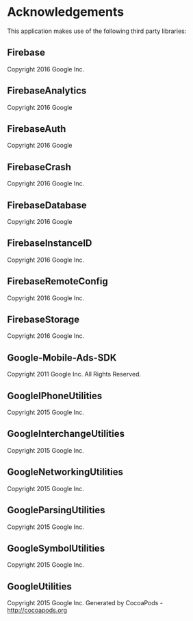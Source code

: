 # Acknowledgements
This application makes use of the following third party libraries:

## Firebase

Copyright 2016 Google Inc.

## FirebaseAnalytics

Copyright 2016 Google

## FirebaseAuth

Copyright 2016 Google

## FirebaseCrash

Copyright 2016 Google Inc.

## FirebaseDatabase

Copyright 2016 Google

## FirebaseInstanceID

Copyright 2016 Google Inc.

## FirebaseRemoteConfig

Copyright 2016 Google Inc.

## FirebaseStorage

Copyright 2016 Google Inc.

## Google-Mobile-Ads-SDK

Copyright 2011 Google Inc. All Rights Reserved.

## GoogleIPhoneUtilities

Copyright 2015 Google Inc.

## GoogleInterchangeUtilities

Copyright 2015 Google Inc.

## GoogleNetworkingUtilities

Copyright 2015 Google Inc.

## GoogleParsingUtilities

Copyright 2015 Google Inc.

## GoogleSymbolUtilities

Copyright 2015 Google Inc.

## GoogleUtilities

Copyright 2015 Google Inc.
Generated by CocoaPods - http://cocoapods.org
